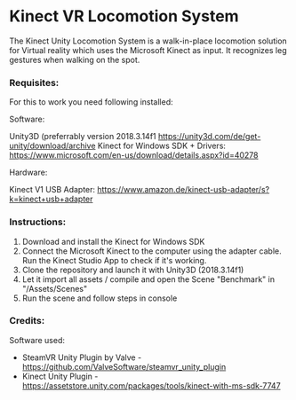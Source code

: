 # Kinect VR Locomotion System

The Kinect Unity Locomotion System is a walk-in-place locomotion solution for Virtual reality which uses the Microsoft Kinect as input. It recognizes leg gestures when walking on the spot.

### Requisites:

For this to work you need following installed:

Software:

Unity3D (preferrably version 2018.3.14f1 https://unity3d.com/de/get-unity/download/archive
Kinect for Windows SDK + Drivers: https://www.microsoft.com/en-us/download/details.aspx?id=40278

Hardware:

Kinect V1 USB Adapter: https://www.amazon.de/kinect-usb-adapter/s?k=kinect+usb+adapter

### Instructions:

1. Download and install the Kinect for Windows SDK
2. Connect the Microsoft Kinect to the computer using the adapter cable. Run the Kinect Studio App to check if it's working.
3. Clone the repository and launch it with Unity3D (2018.3.14f1)
4. Let it import all assets / compile and open the Scene "Benchmark" in "/Assets/Scenes"
5. Run the scene and follow steps in console


### Credits:

Software used:

- SteamVR Unity Plugin by Valve - https://github.com/ValveSoftware/steamvr_unity_plugin
- Kinect Unity Plugin - https://assetstore.unity.com/packages/tools/kinect-with-ms-sdk-7747
